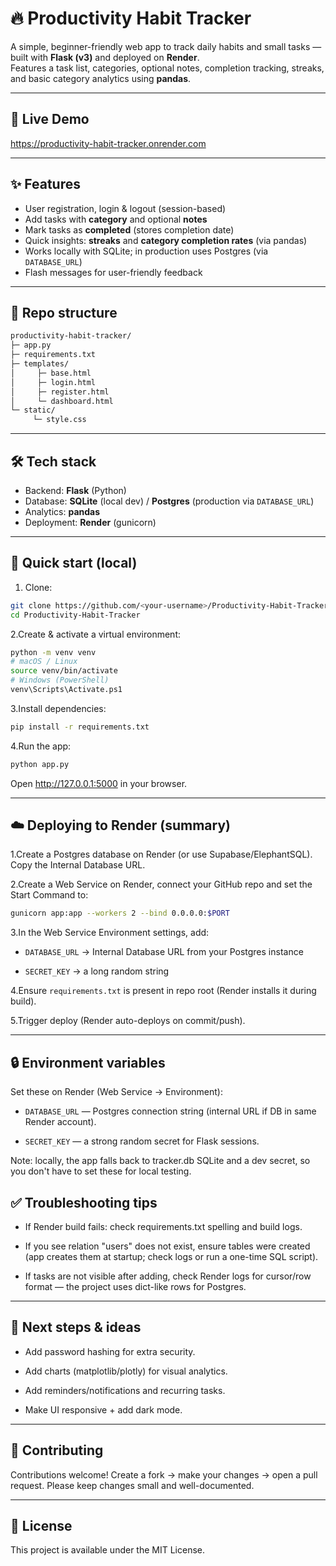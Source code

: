 # 🔥 Productivity Habit Tracker

A simple, beginner-friendly web app to track daily habits and small tasks — built with **Flask (v3)** and deployed on **Render**.  
Features a task list, categories, optional notes, completion tracking, streaks, and basic category analytics using **pandas**.

---

## 🌟 Live Demo
https://productivity-habit-tracker.onrender.com

---

## ✨ Features

- User registration, login & logout (session-based)  
- Add tasks with **category** and optional **notes**  
- Mark tasks as **completed** (stores completion date)  
- Quick insights: **streaks** and **category completion rates** (via pandas)  
- Works locally with SQLite; in production uses Postgres (via `DATABASE_URL`)  
- Flash messages for user-friendly feedback

---

## 📁 Repo structure
```bash
productivity-habit-tracker/
├─ app.py
├─ requirements.txt
├─ templates/
│     ├─ base.html
│     ├─ login.html
│     ├─ register.html
│     └─ dashboard.html
└─ static/
     └─ style.css
```

---

## 🛠 Tech stack

- Backend: **Flask** (Python)  
- Database: **SQLite** (local dev) / **Postgres** (production via `DATABASE_URL`)  
- Analytics: **pandas**  
- Deployment: **Render** (gunicorn)

---

## 🚀 Quick start (local)

1. Clone:
```bash
git clone https://github.com/<your-username>/Productivity-Habit-Tracker.git
cd Productivity-Habit-Tracker
```
2.Create & activate a virtual environment:
```bash
python -m venv venv
# macOS / Linux
source venv/bin/activate
# Windows (PowerShell)
venv\Scripts\Activate.ps1
```
3.Install dependencies:
```bash
pip install -r requirements.txt
```
4.Run the app:
```bash
python app.py
```

Open http://127.0.0.1:5000 in your browser.

---
## ☁️ Deploying to Render (summary)

1.Create a Postgres database on Render (or use Supabase/ElephantSQL). Copy the Internal Database URL.

2.Create a Web Service on Render, connect your GitHub repo and set the Start Command to:
```bash
gunicorn app:app --workers 2 --bind 0.0.0.0:$PORT
```
3.In the Web Service Environment settings, add:

* `DATABASE_URL` → Internal Database URL from your Postgres instance

* `SECRET_KEY` → a long random string

4.Ensure `requirements.txt` is present in repo root (Render installs it during build).

5.Trigger deploy (Render auto-deploys on commit/push).

---
## 🔒 Environment variables

Set these on Render (Web Service → Environment):

* `DATABASE_URL` — Postgres connection string (internal URL if DB in same Render account).

* `SECRET_KEY` — a strong random secret for Flask sessions.

Note: locally, the app falls back to tracker.db SQLite and a dev secret, so you don't have to set these for local testing.

## ✅ Troubleshooting tips

* If Render build fails: check requirements.txt spelling and build logs.

* If you see relation "users" does not exist, ensure tables were created (app creates them at startup; check logs or run a one-time SQL script).

* If tasks are not visible after adding, check Render logs for cursor/row format — the project uses dict-like rows for Postgres.

---
## 🔭 Next steps & ideas

* Add password hashing for extra security.

* Add charts (matplotlib/plotly) for visual analytics.

* Add reminders/notifications and recurring tasks.

* Make UI responsive + add dark mode.

---
## 🤝 Contributing

Contributions welcome! Create a fork → make your changes → open a pull request. Please keep changes small and well-documented.

---
## 📜 License

This project is available under the MIT License.

